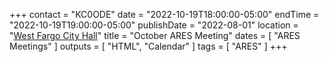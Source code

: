 +++
contact = "KC0ODE"
date = "2022-10-19T18:00:00-05:00"
endTime = "2022-10-19T19:00:00-05:00"
publishDate = "2022-08-01"
location = "[West Fargo City Hall](/places/west-fargo-city-hall/)"
title = "October ARES Meeting"
dates = [ "ARES Meetings" ]
outputs = [ "HTML", "Calendar" ]
tags = [ "ARES" ]
+++
